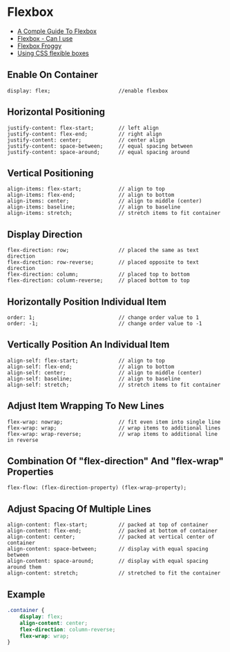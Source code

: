 # Flexbox

- [A Comple Guide To Flexbox](https://css-tricks.com/snippets/css/a-guide-to-flexbox/)
- [Flexbox - Can I use](http://caniuse.com/#feat=flexbox)
- [Flexbox Froggy](http://flexboxfroggy.com/)
- [Using CSS flexible boxes](https://developer.mozilla.org/en-US/docs/Web/CSS/CSS_Flexible_Box_Layout/Using_CSS_flexible_boxes)

## Enable On Container

```
display: flex;                      //enable flexbox
```

## Horizontal Positioning

```
justify-content: flex-start;        // left align
justify-content: flex-end;          // right align
justify-content: center;            // center align
justify-content: space-between;     // equal spacing between
justify-content: space-around;      // equal spacing around
```

## Vertical Positioning

```
align-items: flex-start;            // align to top
align-items: flex-end;              // align to bottom
align-items: center;                // align to middle (center)
align-items: baseline;              // align to baseline
align-items: stretch;               // stretch items to fit container
```

## Display Direction

```
flex-direction: row;                // placed the same as text direction
flex-direction: row-reverse;        // placed opposite to text direction
flex-direction: column;             // placed top to bottom
flex-direction: column-reverse;     // placed bottom to top
```

## Horizontally Position Individual Item

```
order: 1;                           // change order value to 1
order: -1;                          // change order value to -1
```

## Vertically Position An Individual Item

```
align-self: flex-start;             // align to top
align-self: flex-end;               // align to bottom
align-self: center;                 // align to middle (center)
align-self: baseline;               // align to baseline
align-self: stretch;                // stretch items to fit container
```

## Adjust Item Wrapping To New Lines

```
flex-wrap: nowrap;                  // fit even item into single line
flex-wrap: wrap;                    // wrap items to additional lines
flex-wrap: wrap-reverse;            // wrap items to additional line in reverse
```

## Combination Of "flex-direction" And "flex-wrap" Properties

```
flex-flow: (flex-direction-property) (flex-wrap-property);
```

## Adjust Spacing Of Multiple Lines

```
align-content: flex-start;          // packed at top of container
align-content: flex-end;            // packed at bottom of container
align-content: center;              // packed at vertical center of container
align-content: space-between;       // display with equal spacing between
align-content: space-around;        // display with equal spacing around them
align-content: stretch;             // stretched to fit the container
```

## Example

```css
.container {
    display: flex;
    align-content: center;
    flex-direction: column-reverse;
    flex-wrap: wrap;
}
```
